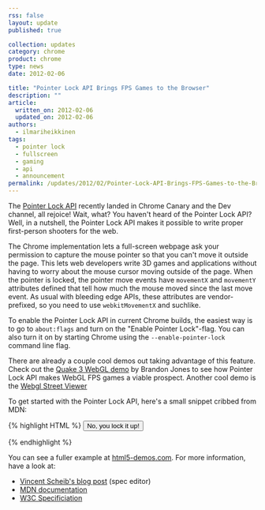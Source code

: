 ```yaml
---
rss: false
layout: update
published: true

collection: updates
category: chrome
product: chrome
type: news
date: 2012-02-06

title: "Pointer Lock API Brings FPS Games to the Browser"
description: ""
article:
  written_on: 2012-02-06
  updated_on: 2012-02-06
authors:
  - ilmariheikkinen
tags:
  - pointer lock
  - fullscreen
  - gaming
  - api
  - announcement
permalink: /updates/2012/02/Pointer-Lock-API-Brings-FPS-Games-to-the-Browser
---
```

The [Pointer Lock API](http://dvcs.w3.org/hg/pointerlock/raw-file/default/index.html) recently landed in Chrome Canary and the Dev channel, all rejoice! Wait, what? You haven't heard of the Pointer Lock API? Well, in a nutshell, the Pointer Lock API makes it possible to write proper first-person shooters for the web.

The Chrome implementation lets a full-screen webpage ask your permission to capture the mouse pointer so that you can't move it outside the page. This lets web developers write 3D games and applications without having to worry about the mouse cursor moving outside of the page. When the pointer is locked, the pointer move events have `movementX` and `movementY` attributes defined that tell how much the mouse moved since the last move event. As usual with bleeding edge APIs, these attributes are vendor-prefixed, so you need to use `webkitMovementX` and suchlike.

To enable the Pointer Lock API in current Chrome builds, the easiest way is to go to `about:flags` and turn on the "Enable Pointer Lock"-flag. You can also turn it on by starting Chrome using the `--enable-pointer-lock` command line flag.

There are already a couple cool demos out taking advantage of this feature. Check out the [Quake 3 WebGL demo](http://media.tojicode.com/q3bsp/) by Brandon Jones to see how Pointer Lock API makes WebGL FPS games a viable prospect. Another cool demo is the [Webgl Street Viewer](http://www.clicktorelease.com/code/street/)

To get started with the Pointer Lock API, here's a small snippet cribbed from MDN:

{% highlight HTML %}
<button onclick="document.body.webkitRequestFullScreen();">No, you lock it up!</button>
<script>
navigator.pointer = navigator.pointer || navigator.webkitPointer;

var onError = function() {
  console.log("Mouse lock was not successful.");
};

document.addEventListener('webkitfullscreenchange', function(e) {
  if (document.webkitIsFullScreen) {
    navigator.pointer.lock(document.body, function() {
      // Locked and ready to play.
    }, onError);
  }
}, false);

document.body.addEventListener('webkitpointerlocklost', function(e) {
  console.log('Pointer lock lost!');
}, false);

document.body.addEventListener('mousemove', function(e) {
  if (navigator.pointer.isLocked) { // got a locked pointer
    var movementX = e.movementX || e.webkitMovementX;
    var movementY = e.movementY || e.webkitMovementY;
  }
}, false);
</script>
{% endhighlight %}

You can see a fuller example at [html5-demos.com](http://html5-demos.appspot.com/static/html5-therealbleedingedge/demos/mouselock.html). For more information, have a look at:

- [Vincent Scheib's blog post](http://beautifulpixels.blogspot.com/2012/01/javascript-pointer-lock-mouse-lock-in.html) (spec editor)
- [MDN documentation](https://developer.mozilla.org/en/API/Mouse_Lock_API)
- [W3C Specificiation](http://dvcs.w3.org/hg/pointerlock/raw-file/default/index.html)
